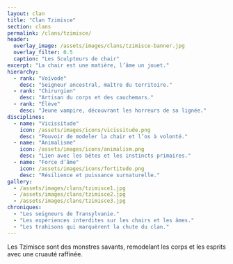 ```yaml
---
layout: clan
title: "Clan Tzimisce"
section: clans
permalink: /clans/tzimisce/
header:
  overlay_image: /assets/images/clans/tzimisce-banner.jpg
  overlay_filter: 0.5
  caption: "Les Sculpteurs de chair"
excerpt: "La chair est une matière, l’âme un jouet."
hierarchy:
  - rank: "Voïvode"
    desc: "Seigneur ancestral, maître du territoire."
  - rank: "Chirurgien"
    desc: "Artisan du corps et des cauchemars."
  - rank: "Élève"
    desc: "Jeune vampire, découvrant les horreurs de sa lignée."
disciplines:
  - name: "Vicissitude"
    icon: /assets/images/icons/vicissitude.png
    desc: "Pouvoir de modeler la chair et l’os à volonté."
  - name: "Animalisme"
    icon: /assets/images/icons/animalism.png
    desc: "Lien avec les bêtes et les instincts primaires."
  - name: "Force d’âme"
    icon: /assets/images/icons/fortitude.png
    desc: "Résilience et puissance surnaturelle."
gallery:
  - /assets/images/clans/tzimisce1.jpg
  - /assets/images/clans/tzimisce2.jpg
  - /assets/images/clans/tzimisce3.jpg
chroniques:
  - "Les seigneurs de Transylvanie."
  - "Les expériences interdites sur les chairs et les âmes."
  - "Les trahisons qui marquèrent la chute du clan."
---
```


Les Tzimisce sont des monstres savants, remodelant les corps et les esprits avec une cruauté raffinée.
